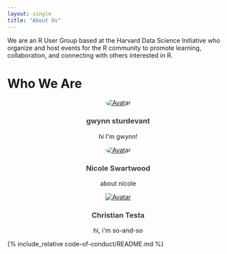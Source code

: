 ```yaml
---
layout: single
title: "About Us"
---
```


We are an R User Group based at the Harvard Data Science Initiative who
organize and host events for the R community to promote learning,
collaboration, and connecting with others interested in R.

# Who We Are

<center>
<div class="row-80">
<div class='feature__wrapper' style='display: inline'>
<div class='feature__item'>
<div class='archive__item'>
<div class='archive__item-teaser'>
<a href="https://www.nzgwynn.com/">
<img 
  src="https://www.nzgwynn.com/images/portrait.jpg" 
  alt="Avatar" 
  style="border-radius: 50%; max-width: 200px; max-height: 200px;"
  >
</a>
</div>
<div class='archive__item-body'>
<a style='text-decoration: none; color: #3d4144'
  href="https://www.nzgwynn.com/">
<h3 class='archive__item-title'>gwynn sturdevant</h3>
</a>
<div class='archive__item-excerpt'>
<p>hi I'm gwynn!</p>
</div>
</div>
</div>
</div>
<div class='feature__item'>
<div class='archive__item'>
<div class='archive__item-teaser'>

<a href="https://nswartwo.wixsite.com/website">
<img 
  src="https://static.wixstatic.com/media/29c8a8_b8b50062f51c4ab19f24eb34511a0de2~mv2.jpg/v1/fill/w_200,h_200,al_c,q_80,usm_0.66_1.00_0.01/SwartwoodHeadshot_JPG.webp" 
  alt="Avatar" 
  style="border-radius: 50%; max-width: 200px; max-height: 200px;"
  >
</a>
</div>
<div class='archive__item-body'>
<a style='text-decoration: none; color: #3d4144'
  href="https://nswartwo.wixsite.com/website">
<h3 class='archive__item-title'>Nicole Swartwood</h3>
</a>
<div class='archive__item-excerpt'>
<p>about nicole</p>
</div>
</div>
</div>
</div>
<div class='feature__item'>
<div class='archive__item'>
<div class='archive__item-teaser'>
<div class='circular--portrait'>
<a href='https://ctesta.com/'>
<img 
  style=''
  src="https://ctesta.com/img/portrait.png" 
  alt="Avatar">
</a>
</div>
</div>
<div class='archive__item-body'>
<a style='text-decoration: none; color: #3d4144' href='https://ctesta.com'>
<h3 class='archive__item-title'>Christian Testa</h3>
</a>
<div class='archive__item-excerpt'>
<p>hi, i'm so-and-so</p>
</div>
</div>
</div>
</div>
</div>
</div>
</center>

{% include_relative code-of-conduct/README.md %}


